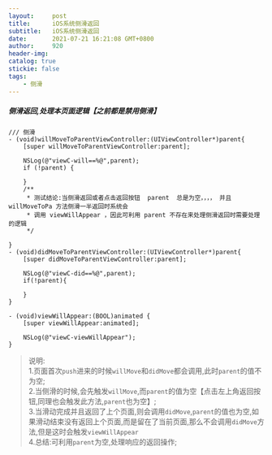 ```yaml
---
layout:     post
title:      iOS系统侧滑返回
subtitle:  	iOS系统侧滑返回
date:       2021-07-21 16:21:08 GMT+0800
author:     920
header-img: 
catalog: true
stickie: false
tags:
    - 侧滑
---
```


##### 侧滑返回,处理本页面逻辑【之前都是禁用侧滑】
```
/// 侧滑
- (void)willMoveToParentViewController:(UIViewController*)parent{
    [super willMoveToParentViewController:parent];
    
    NSLog(@"viewC-will==%@",parent);
    if (!parent) {
       
    }
    /**
     * 测试结论:当侧滑返回或者点击返回按钮  parent  总是为空，，，， 并且 willMoveToPa 方法侧滑一半返回时系统会
     * 调用 viewWillAppear ，因此可利用 parent 不存在来处理侧滑返回时需要处理的逻辑
     */
    
}
- (void)didMoveToParentViewController:(UIViewController*)parent{
    [super didMoveToParentViewController:parent];
    
    NSLog(@"viewC-did==%@",parent);
    if(!parent){
        
    }
}

- (void)viewWillAppear:(BOOL)animated {
    [super viewWillAppear:animated];
    
    NSLog(@"viewC-viewWillAppear");
}
```

>说明:  
1.页面首次`push`进来的时候`willMove`和`didMove`都会调用,此时`parent`的值不为空;  
2.当侧滑的时候,会先触发`willMove`,而`parent`的值为空【点击左上角返回按钮,同理也会触发此方法,`parent`也为空】;  
3.当滑动完成并且返回了上个页面,则会调用`didMove`,`parent`的值也为空,如果滑动结束没有返回上个页面,而是留在了当前页面,那么不会调用`didMove`方法,但是这时会触发`viewWillAppear`  
4.总结:可利用`parent`为空,处理响应的返回操作;  








